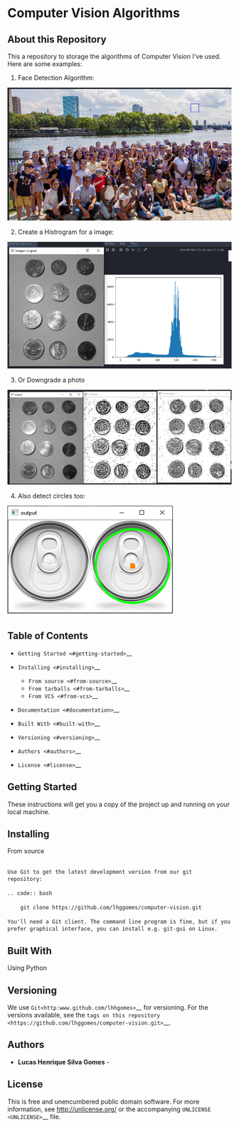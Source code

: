 Computer Vision Algorithms 
========================================

About this Repository
-----------------

This a repository to storage the algorithms of Computer Vision I've used. Here are some examples: 


1) Face Detection Algorithm: 

<img src="/docs/face_detection_example.png" alt="Example"/>

2) Create a Histrogram for a image: 

<img src="/docs/histogram.png" alt="Example"/>

3) Or Downgrade  a photo

<img src="/docs/limerizacao.png" alt="Example"/>


4) Also detect circles too: 

<img src="/docs/circles.png" alt="Example"/>



Table of Contents
-----------------

-  `Getting Started <#getting-started>`__
-  `Installing <#installing>`__

   -  `From source <#from-source>`__
   -  `From tarballs <#from-tarballs>`__
   -  `From VCS <#from-vcs>`__

-  `Documentation <#documentation>`__
-  `Built With <#built-with>`__
-  `Versioning <#versioning>`__
-  `Authors <#authors>`__
-  `License <#license>`__

Getting Started
---------------

These instructions will get you a copy of the project up and running on
your local machine.


Installing
----------

From source
~~~~~~~~~~~

Use Git to get the latest development version from our git
repository:

.. code:: bash

    git clone https://github.com/lhggomes/computer-vision.git

You'll need a Git client. The command line program is fine, but if you
prefer graphical interface, you can install e.g. git-gui on Linux.
~~~~~~~~~~~


Built With
----------

Using Python

Versioning
----------

We use `Git<http:www.github.com/lhhgomes>`__ for versioning. For the
versions available, see the `tags on this
repository <https://github.com/lhggomes/computer-vision.git>`__.

Authors
-------

-  **Lucas Henrique Silva Gomes** -

License
-------

This is free and unencumbered public domain software. For more
information, see http://unlicense.org/ or the accompanying
`UNLICENSE <UNLICENSE>`__ file.
